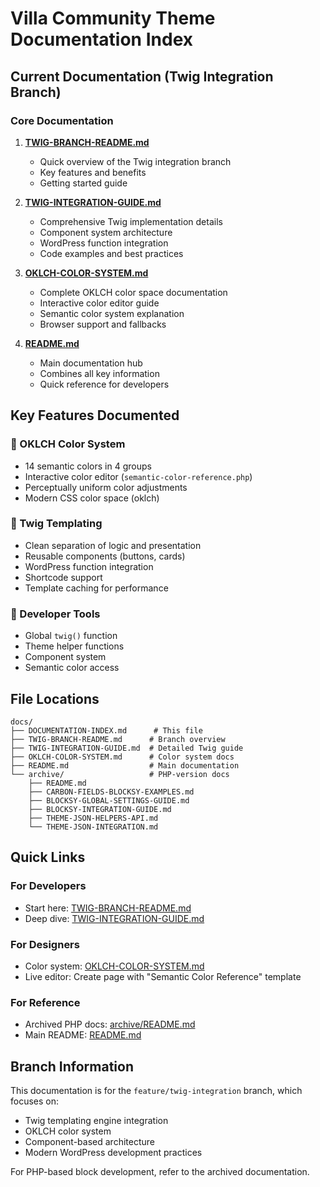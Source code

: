 # Villa Community Theme Documentation Index

## Current Documentation (Twig Integration Branch)

### Core Documentation

1. **[TWIG-BRANCH-README.md](TWIG-BRANCH-README.md)**
   - Quick overview of the Twig integration branch
   - Key features and benefits
   - Getting started guide

2. **[TWIG-INTEGRATION-GUIDE.md](TWIG-INTEGRATION-GUIDE.md)**
   - Comprehensive Twig implementation details
   - Component system architecture
   - WordPress function integration
   - Code examples and best practices

3. **[OKLCH-COLOR-SYSTEM.md](OKLCH-COLOR-SYSTEM.md)**
   - Complete OKLCH color space documentation
   - Interactive color editor guide
   - Semantic color system explanation
   - Browser support and fallbacks

4. **[README.md](README.md)**
   - Main documentation hub
   - Combines all key information
   - Quick reference for developers

## Key Features Documented

### 🎨 OKLCH Color System
- 14 semantic colors in 4 groups
- Interactive color editor (`semantic-color-reference.php`)
- Perceptually uniform color adjustments
- Modern CSS color space (oklch)

### 🌿 Twig Templating
- Clean separation of logic and presentation
- Reusable components (buttons, cards)
- WordPress function integration
- Shortcode support
- Template caching for performance

### 🔧 Developer Tools
- Global `twig()` function
- Theme helper functions
- Component system
- Semantic color access

## File Locations

```
docs/
├── DOCUMENTATION-INDEX.md      # This file
├── TWIG-BRANCH-README.md      # Branch overview
├── TWIG-INTEGRATION-GUIDE.md  # Detailed Twig guide
├── OKLCH-COLOR-SYSTEM.md      # Color system docs
├── README.md                  # Main documentation
└── archive/                   # PHP-version docs
    ├── README.md
    ├── CARBON-FIELDS-BLOCKSY-EXAMPLES.md
    ├── BLOCKSY-GLOBAL-SETTINGS-GUIDE.md
    ├── BLOCKSY-INTEGRATION-GUIDE.md
    ├── THEME-JSON-HELPERS-API.md
    └── THEME-JSON-INTEGRATION.md
```

## Quick Links

### For Developers
- Start here: [TWIG-BRANCH-README.md](TWIG-BRANCH-README.md)
- Deep dive: [TWIG-INTEGRATION-GUIDE.md](TWIG-INTEGRATION-GUIDE.md)

### For Designers
- Color system: [OKLCH-COLOR-SYSTEM.md](OKLCH-COLOR-SYSTEM.md)
- Live editor: Create page with "Semantic Color Reference" template

### For Reference
- Archived PHP docs: [archive/README.md](archive/README.md)
- Main README: [README.md](README.md)

## Branch Information

This documentation is for the `feature/twig-integration` branch, which focuses on:
- Twig templating engine integration
- OKLCH color system
- Component-based architecture
- Modern WordPress development practices

For PHP-based block development, refer to the archived documentation.
